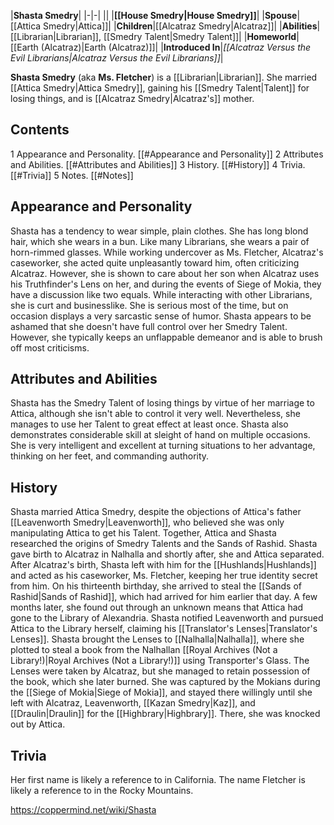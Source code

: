 |**Shasta Smedry**|
|-|-|
||
|**[[House Smedry\|House Smedry]]**|
|**Spouse**|[[Attica Smedry\|Attica]]|
|**Children**|[[Alcatraz Smedry\|Alcatraz]]|
|**Abilities**|[[Librarian\|Librarian]], [[Smedry Talent\|Smedry Talent]]|
|**Homeworld**|[[Earth (Alcatraz)\|Earth (Alcatraz)]]|
|**Introduced In**|*[[Alcatraz Versus the Evil Librarians\|Alcatraz Versus the Evil Librarians]]*|

**Shasta Smedry** (aka **Ms. Fletcher**) is a [[Librarian\|Librarian]]. She married [[Attica Smedry\|Attica Smedry]], gaining his [[Smedry Talent\|Talent]] for losing things, and is [[Alcatraz Smedry\|Alcatraz's]] mother.

## Contents

1 Appearance and Personality. [[#Appearance and Personality]] 
2 Attributes and Abilities. [[#Attributes and Abilities]] 
3 History. [[#History]] 
4 Trivia. [[#Trivia]] 
5 Notes. [[#Notes]] 


## Appearance and Personality
Shasta has a tendency to wear simple, plain clothes. She has long blond hair, which she wears in a bun. Like many Librarians, she wears a pair of horn-rimmed glasses.
While working undercover as Ms. Fletcher, Alcatraz's caseworker, she acted quite unpleasantly toward him, often criticizing Alcatraz. However, she is shown to care about her son when Alcatraz uses his Truthfinder's Lens on her, and during the events of Siege of Mokia, they have a discussion like two equals. While interacting with other Librarians, she is curt and businesslike. She is serious most of the time, but on occasion displays a very sarcastic sense of humor.
Shasta appears to be ashamed that she doesn't have full control over her Smedry Talent. However, she typically keeps an unflappable demeanor and is able to brush off most criticisms.

## Attributes and Abilities
Shasta has the Smedry Talent of losing things by virtue of her marriage to Attica, although she isn't able to control it very well. Nevertheless, she manages to use her Talent to great effect at least once.
Shasta also demonstrates considerable skill at sleight of hand on multiple occasions. She is very intelligent and excellent at turning situations to her advantage, thinking on her feet, and commanding authority.

## History
Shasta married Attica Smedry, despite the objections of Attica's father [[Leavenworth Smedry\|Leavenworth]], who believed she was only manipulating Attica to get his Talent. Together, Attica and Shasta researched the origins of Smedry Talents and the Sands of Rashid. Shasta gave birth to Alcatraz in Nalhalla and shortly after, she and Attica separated.
After Alcatraz's birth, Shasta left with him for the [[Hushlands\|Hushlands]] and acted as his caseworker, Ms. Fletcher, keeping her true identity secret from him. On his thirteenth birthday, she arrived to steal the [[Sands of Rashid\|Sands of Rashid]], which had arrived for him earlier that day. A few months later, she found out through an unknown means that Attica had gone to the Library of Alexandria. Shasta notified Leavenworth and pursued Attica to the Library herself, claiming his [[Translator's Lenses\|Translator's Lenses]].
Shasta brought the Lenses to [[Nalhalla\|Nalhalla]], where she plotted to steal a book from the Nalhallan [[Royal Archives (Not a Library!)\|Royal Archives (Not a Library!)]] using Transporter's Glass. The Lenses were taken by Alcatraz, but she managed to retain possession of the book, which she later burned. She was captured by the Mokians during the [[Siege of Mokia\|Siege of Mokia]], and stayed there willingly until she left with Alcatraz, Leavenworth, [[Kazan Smedry\|Kaz]], and [[Draulin\|Draulin]] for the [[Highbrary\|Highbrary]]. There, she was knocked out by Attica.

## Trivia
Her first name is likely a reference to  in California. The name Fletcher is likely a reference to  in the Rocky Mountains.



https://coppermind.net/wiki/Shasta